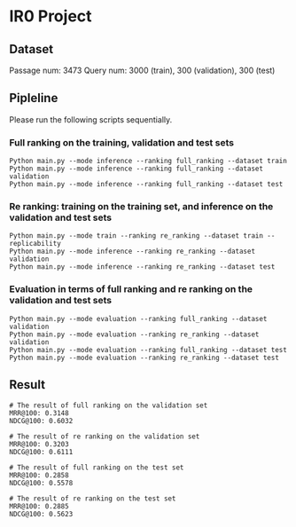 # IR0 Project

## Dataset
Passage num: 3473
Query num: 3000 (train), 300 (validation), 300 (test)

## Pipleline
Please run the following scripts sequentially.

### Full ranking on the training, validation and test sets
```
Python main.py --mode inference --ranking full_ranking --dataset train
Python main.py --mode inference --ranking full_ranking --dataset validation
Python main.py --mode inference --ranking full_ranking --dataset test
```

### Re ranking: training on the training set, and inference on the validation and test sets
```
Python main.py --mode train --ranking re_ranking --dataset train --replicability
Python main.py --mode inference --ranking re_ranking --dataset validation
Python main.py --mode inference --ranking re_ranking --dataset test
```

### Evaluation in terms of full ranking and re ranking on the validation and test sets
```
Python main.py --mode evaluation --ranking full_ranking --dataset validation
Python main.py --mode evaluation --ranking re_ranking --dataset validation
Python main.py --mode evaluation --ranking full_ranking --dataset test
Python main.py --mode evaluation --ranking re_ranking --dataset test
```

## Result
```
# The result of full ranking on the validation set
MRR@100: 0.3148
NDCG@100: 0.6032

# The result of re ranking on the validation set
MRR@100: 0.3203
NDCG@100: 0.6111

# The result of full ranking on the test set
MRR@100: 0.2858
NDCG@100: 0.5578

# The result of re ranking on the test set
MRR@100: 0.2885
NDCG@100: 0.5623
```
